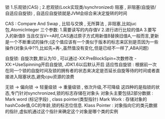 
 锁  1.乐观锁(CAS) ; 2.悲观锁(Lock实现类/synchronized)
 阻塞 , 非阻塞(自旋锁/自适应自旋锁) , 自适应自旋锁就是JVM会综合来决定旋转的时间
 
 CAS : Compare And Swap , 比较与交换 , 无所算法 , 非阻塞,比如juc包,AtomicInteger
   三个参数:
     1.需要读写的内存值V
     2.进行进行比较的值A
     3.要写入的新值B
     当且仅当V==A时,CAS通过原子方式用新值B替换旧值A,一般而言,更新是一个不断重试的操作;(这个值应该有一个类似于版本的标志来区别是否因为一些操作(对象头中??),比如先+再-,虽然值没有变化,但是已经不一样了,ABA问题)
     
  
 自旋锁:
    自旋次数,默认为10 , 可以通过-XX:PreBlockSpin=次数修改
    -XX:+UseSpinning开启自旋锁, JDK1.6以后默认开启
 适应性自旋锁 : 根据前一次在同一个锁的自旋时间及锁的拥有者的状态来决定是否延长自旋等待的时间或者直接进入阻塞状态,避免cpu资源的浪费
 
 
  无锁 -> 偏向锁 -> 轻量级锁 -> 重量级锁 , 依次升级,不可降级
  这四种的是指锁的状态,专门针对synchronized,锁的标志存储在对象头
   对象头主要包括2部分数据 : Mark word (标记字段) , class pointer(类型指针)
   Mark Work : 存储对象的hashCode值,GC的年龄,锁的标志位信息.
   Klass Pointer : 对象指向它的类元数据的指针,虚拟机通过这个指针来确定这个对象是哪个类的实例
     
     
     
     
 
 